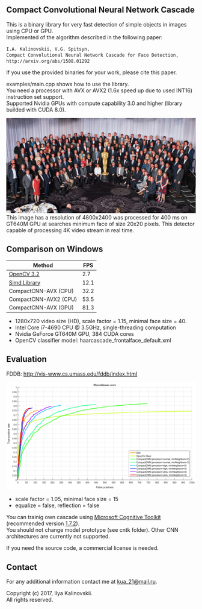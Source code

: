 ﻿## Compact Convolutional Neural Network Cascade ##

This is a binary library for very fast detection of simple objects in images using CPU or GPU.<br>
Implemented of the algorithm described in the following paper:

	I.A. Kalinovskii, V.G. Spitsyn,
	Compact Convolutional Neural Network Cascade for Face Detection,
	http://arxiv.org/abs/1508.01292

If you use the provided binaries for your work, please cite this paper. 

examples/main.cpp shows how to use the library.<br>
You need a processor with AVX or AVX2 (1.6x speed up due to used INT16) instruction set support.<br>
Supported Nvidia GPUs with compute capability 3.0 and higher (library builded with CUDA 8.0).<br>

![Examples](/test_images/7.jpg_result.jpg "Detection example")
This image has a resolution of 4800x2400 was processed for 400 ms on GT640M GPU at searches minimum face of size 20x20 pixels. This detector capable of processing 4K video stream in real time.<br>

Comparison on Windows
-------------

| Method | FPS |
| ------ | ------ |
| [OpenCV 3.2](http://opencv.org/) | 2.7 |
| [Simd Library](https://github.com/ermig1979/Simd) | 12.1 |
| CompactCNN-AVX (CPU) | 32.2 |
| CompactCNN-AVX2 (CPU) | 53.5 |
| CompactCNN-AVX (GPU) | 81.3 |

* 1280x720 video size (HD), scale factor = 1.15, minimal face size = 40.
* Intel Core i7-4690 CPU @ 3.5GHz, single-threading computation
* Nvidia GeForce GT640M GPU, 384 CUDA cores
* OpenCV classifier model: haarcascade_frontalface_default.xml	

Evaluation
-------------
FDDB: http://vis-www.cs.umass.edu/fddb/index.html

![Evaluation on FDDB](FDDB-results.png "Evaluation on FDDB")

* scale factor = 1.05, minimal face size = 15
* equalize = false, reflection = false

You can trainig own cascade using [Microsoft Cognitive Toolkit](https://github.com/Microsoft/CNTK) (recommended version [1.7.2](https://github.com/Microsoft/CNTK/releases/tag/v1.7.2)).<br>
You should not change model prototype (see cntk folder). Other CNN architectures are currently not supported.<br>

If you need the source code, a commercial license is needed.

## Contact

For any additional information contact me at <kua_21@mail.ru>.

Copyright (c) 2017, Ilya Kalinovskii.<br>
All rights reserved.